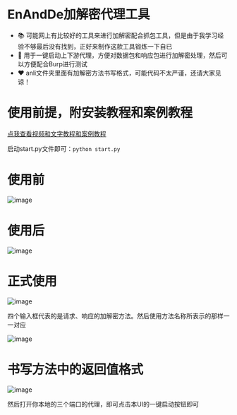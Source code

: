 # EnAndDe加解密代理工具

- 📚 可能网上有比较好的工具来进行加解密配合抓包工具，但是由于我学习经验不够最后没有找到，正好来制作这款工具锻炼一下自已
- 👋 用于一键启动上下游代理，方便对数据包和响应包进行加解密处理，然后可以方便配合Burp进行测试
- ❤️ anli文件夹里面有加解密方法书写格式，可能代码不太严谨，还请大家见谅！

# 使用前提，附安装教程和案例教程

<a href="http://120.24.187.185:8090/archives/burpzhua-bao-fang-bao-jia-jie-mi">点我查看视频和文字教程和案例教程</a>

启动start.py文件即可：<code>python start.py</code>


# 使用前
![image](https://github.com/user-attachments/assets/44d90142-eefa-43ec-ae99-abe736d96969)
# 使用后
![image](https://github.com/user-attachments/assets/21c1d760-0896-458c-a18d-76a0f4c2e67d)

# 正式使用

![image](https://github.com/user-attachments/assets/591e2fdf-69b9-4b02-81fe-f057a6e6480e)



<p>四个输入框代表的是请求、响应的加解密方法。然后使用方法名称所表示的那样一一对应</p>

![image](https://github.com/user-attachments/assets/1d818e9b-8981-4c81-bb21-93e0b6af62d7)

# 书写方法中的返回值格式
![image](https://github.com/user-attachments/assets/9a4583ca-1087-4c70-a5c4-63c05687f77b)



<p>然后打开你本地的三个端口的代理，即可点击本UI的一键启动按钮即可</p>

